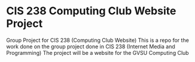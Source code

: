 # CIS 238 Computing Club Website Project
Group Project for CIS 238 (Computing Club Website)
This is a repo for the work done on the group project done in CIS 238 (Internet Media and Programming)
The project will be a website for the GVSU Computing Club
